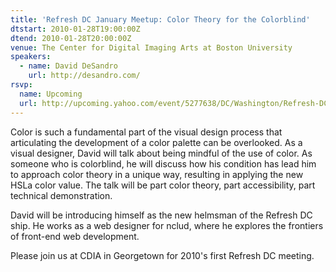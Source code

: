 ```yaml
---
title: 'Refresh DC January Meetup: Color Theory for the Colorblind'
dtstart: 2010-01-28T19:00:00Z
dtend: 2010-01-28T20:00:00Z
venue: The Center for Digital Imaging Arts at Boston University
speakers:
  - name: David DeSandro
    url: http://desandro.com/
rsvp:
  name: Upcoming
  url: http://upcoming.yahoo.com/event/5277638/DC/Washington/Refresh-DC-January-Meetup-Color-Theory-for-the-Colorblind/The-Center-for-Digital-Imaging-Arts-at-Boston-University/
---
```


Color is such a fundamental part of the visual design process that articulating the development of a color palette can be overlooked. As a visual designer, David will talk about being mindful of the use of color. As someone who is colorblind, he will discuss how his condition has lead him to approach color theory in a unique way, resulting in applying the new HSLa color value. The talk will be part color theory, part accessibility, part technical demonstration.

David will be introducing himself as the new helmsman of the Refresh DC ship. He works as a web designer for nclud, where he explores the frontiers of front-end web development.

Please join us at CDIA in Georgetown for 2010's first Refresh DC meeting.